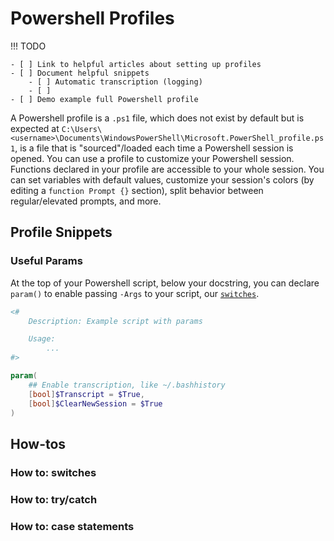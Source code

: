 # Powershell Profiles

!!! TODO

    - [ ] Link to helpful articles about setting up profiles
    - [ ] Document helpful snippets
        - [ ] Automatic transcription (logging)
        - [ ] 
    - [ ] Demo example full Powershell profile

A Powershell profile is a `.ps1` file, which does not exist by default but is expected at `C:\Users\<username>\Documents\WindowsPowerShell\Microsoft.PowerShell_profile.ps1`, is a file that is "sourced"/loaded each time a Powershell session is opened. You can use a profile to customize your Powershell session. Functions declared in your profile are accessible to your whole session. You can set variables with default values, customize your session's colors (by editing a `function Prompt {}` section), split behavior between regular/elevated prompts, and more.

## Profile Snippets

### Useful Params

At the top of your Powershell script, below your docstring, you can declare `param()` to enable passing `-Args` to your script, our [`switches`](#how-to-switches).

```powershell title="Example params()" linenums="1"
<#
    Description: Example script with params

    Usage:
        ...
#>

param(
    ## Enable transcription, like ~/.bashhistory
    [bool]$Transcript = $True,
    [bool]$ClearNewSession = $True
)
```

## How-tos

### How to: switches

### How to: try/catch

### How to: case statements
